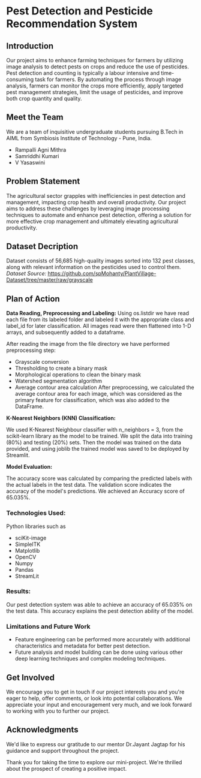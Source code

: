 # Pest Detection and Pesticide Recommendation System

## Introduction
Our project aims to enhance farming techniques for farmers by utilizing image analysis to detect pests on crops and reduce the use of pesticides. Pest detection and counting is typically a labour intensive and time-consuming task for farmers. By automating the process through image analysis, farmers can monitor the crops more efficiently, apply targeted pest management strategies, limit the usage of pesticides, and improve both crop quantity and quality.

## Meet the Team
We are a team of inquisitive undergraduate students pursuing B.Tech in AIML from Symbiosis Institute of Technology - Pune, India.

- Rampalli Agni Mithra 
- Samriddhi Kumari
- V Yasaswini

## Problem Statement
The agricultural sector grapples with inefficiencies in pest detection and management, impacting crop health and overall productivity. Our project aims to address these challenges by leveraging image processing techniques to automate and enhance pest detection, offering a solution for more effective crop management and ultimately elevating agricultural productivity.

## Dataset Decription
Dataset consists of 56,685 high-quality images sorted into 132 pest classes, along with relevant information on the pesticides used to control them.
*Dataset Source:*
https://github.com/spMohanty/PlantVillage-Dataset/tree/master/raw/grayscale

## Plan of Action
**Data Reading, Preprocessing and Labeling:**
Using os.listdir we have read each file from its labeled folder and labeled it with the appropriate class and label_id for later classification. All images read were then flattened into 1-D arrays, and subsequently added to a dataframe.

After reading the image from the file directory we have performed preprocessing step:
- Grayscale conversion
- Thresholding to create a binary mask
- Morphological operations to clean the binary mask
- Watershed segmentation algorithm
- Average contour area calculation
After preprocessing, we calculated the average contour area for each image, which was considered as the primary feature for classification, which was also added to the DataFrame.

**K-Nearest Neighbors (KNN) Classification:**

We used K-Nearest Neighbour classifier with n_neighbors = 3, from the scikit-learn library as the model to be trained. We split the data into training (80%) and testing (20%) sets. Then the model was trained on the data provided, and using joblib the trained model was saved to be deployed by Streamlit.

**Model Evaluation:**

The accuracy score was calculated by comparing the predicted labels with the actual labels in the test data. The validation score indicates the accuracy of the model's predictions. We achieved an Accuracy score of 65.035%.

### Technologies Used:
Python libraries such as 
- sciKit-image
- SimpleITK
- Matplotlib
- OpenCV
- Numpy
- Pandas
- StreamLit

### Results: 
Our pest detection system was able to achieve an accuracy of 65.035% on the test data. This accuracy explains the pest detection ability of the model.

### Limitations and Future Work
- Feature engineering can be performed more accurately with additional characteristics and metadata for better pest detection.
- Future analysis and model building can be done using various other deep learning techniques and complex modeling techniques.

## Get Involved
We encourage you to get in touch if our project interests you and you're eager to help, offer comments, or look into potential collaborations. We appreciate your input and encouragement very much, and we look forward to working with you to further our project.

## Acknowledgments
We'd like to express our gratitude to our mentor Dr.Jayant Jagtap for his guidance and support throughout the project.

Thank you for taking the time to explore our mini-project. We're thrilled about the prospect of creating a positive impact.
